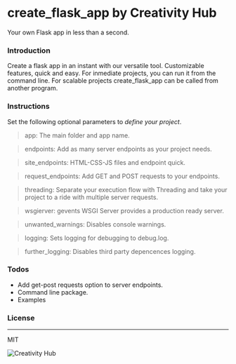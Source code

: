 # create_flask_app by Creativity Hub
Your own Flask app in less than a second.

### Introduction

Create a flask app in an instant with our versatile tool. Customizable features, quick and easy.
For inmediate projects, you can run it from the command line. For scalable projects create_flask_app can be called from another program.


### Instructions

Set the following optional parameters to _define your project_.

  >app: The main folder and app name.
  
  >endpoints: Add as many server endpoints as your project needs.
  
  >site_endpoints: HTML-CSS-JS files and endpoint quick.
  
  >request_endpoints: Add GET and POST requests to your endpoints.
  
  >threading: Separate your execution flow with Threading and take your project to a ride with multiple server requests.
  
  >wsgierver: gevents WSGI Server provides a production ready server.
  
  >unwanted_warnings: Disables console warnings.
  
  >logging: Sets logging for debugging to debug.log.
  
  >further_logging: Disables third party depencences logging.


### Todos

* Add get-post requests option to server endpoints.
* Command line package.
* Examples

### License
----

MIT

![Creativity Hub](https://i.ibb.co/cXbN6Fw/Creativity-Hub.png?raw=true)

